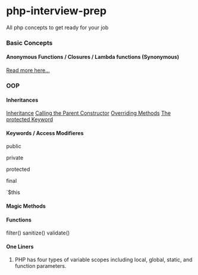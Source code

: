 # php-interview-prep
All php concepts to get ready for your job


### Basic Concepts 


#### Anonymous Functions / Closures / Lambda functions (Synonymous)

[Read more here...](https://www.php.net/manual/en/functions.anonymous.php)


### OOP

#### Inheritances

[Inheritance](https://www.phptutorial.net/php-oop/php-inheritance)
[Calling the Parent Constructor](https://www.phptutorial.net/php-oop/php-call-parent-constructor/)
[Overriding Methods](https://www.phptutorial.net/php-oop/php-override-method/)
[The protected Keyword](https://www.phptutorial.net/php-oop/php-protected/)

#### Keywords / Access Modifieres 

public 

private

protected 

final 

`$this 

#### Magic Methods 


#### Functions 

filter()
sanitize()
validate()

#### One Liners 

1. PHP has four types of variable scopes including local, global, static, and function parameters.





